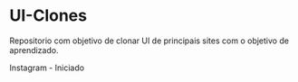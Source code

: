 # UI-Clones

Repositorio com objetivo de clonar UI de principais sites com o objetivo de aprendizado.

Instagram - Iniciado
